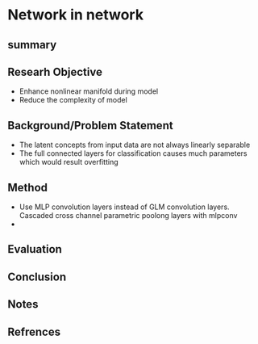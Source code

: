 # Network in network

## summary

## Researh Objective

* Enhance nonlinear manifold during model
* Reduce the complexity of model

## Background/Problem Statement

* The latent concepts from input data are not always linearly separable
* The full connected layers for classification causes much parameters which would result overfitting

## Method

* Use MLP convolution layers instead of GLM convolution layers. Cascaded cross channel parametric poolong layers with mlpconv 
* 

## Evaluation

## Conclusion

## Notes

## Refrences

